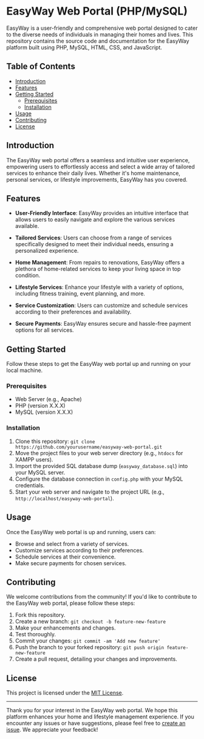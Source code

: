 # EasyWay Web Portal (PHP/MySQL)

EasyWay is a user-friendly and comprehensive web portal designed to cater to the diverse needs of individuals in managing their homes and lives. This repository contains the source code and documentation for the EasyWay platform built using PHP, MySQL, HTML, CSS, and JavaScript.

## Table of Contents

- [Introduction](#introduction)
- [Features](#features)
- [Getting Started](#getting-started)
  - [Prerequisites](#prerequisites)
  - [Installation](#installation)
- [Usage](#usage)
- [Contributing](#contributing)
- [License](#license)

## Introduction

The EasyWay web portal offers a seamless and intuitive user experience, empowering users to effortlessly access and select a wide array of tailored services to enhance their daily lives. Whether it's home maintenance, personal services, or lifestyle improvements, EasyWay has you covered.

## Features

- **User-Friendly Interface**: EasyWay provides an intuitive interface that allows users to easily navigate and explore the various services available.

- **Tailored Services**: Users can choose from a range of services specifically designed to meet their individual needs, ensuring a personalized experience.

- **Home Management**: From repairs to renovations, EasyWay offers a plethora of home-related services to keep your living space in top condition.

- **Lifestyle Services**: Enhance your lifestyle with a variety of options, including fitness training, event planning, and more.

- **Service Customization**: Users can customize and schedule services according to their preferences and availability.

- **Secure Payments**: EasyWay ensures secure and hassle-free payment options for all services.

## Getting Started

Follow these steps to get the EasyWay web portal up and running on your local machine.

### Prerequisites

- Web Server (e.g., Apache)
- PHP (version X.X.X)
- MySQL (version X.X.X)

### Installation

1. Clone this repository: `git clone https://github.com/yourusername/easyway-web-portal.git`
2. Move the project files to your web server directory (e.g., `htdocs` for XAMPP users).
3. Import the provided SQL database dump (`easyway_database.sql`) into your MySQL server.
4. Configure the database connection in `config.php` with your MySQL credentials.
5. Start your web server and navigate to the project URL (e.g., `http://localhost/easyway-web-portal`).

## Usage

Once the EasyWay web portal is up and running, users can:

- Browse and select from a variety of services.
- Customize services according to their preferences.
- Schedule services at their convenience.
- Make secure payments for chosen services.

## Contributing

We welcome contributions from the community! If you'd like to contribute to the EasyWay web portal, please follow these steps:

1. Fork this repository.
2. Create a new branch: `git checkout -b feature-new-feature`
3. Make your enhancements and changes.
4. Test thoroughly.
5. Commit your changes: `git commit -am 'Add new feature'`
6. Push the branch to your forked repository: `git push origin feature-new-feature`
7. Create a pull request, detailing your changes and improvements.

## License

This project is licensed under the [MIT License](LICENSE).

---

Thank you for your interest in the EasyWay web portal. We hope this platform enhances your home and lifestyle management experience. If you encounter any issues or have suggestions, please feel free to [create an issue](https://github.com/yourusername/easyway-web-portal/issues). We appreciate your feedback!
